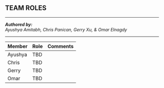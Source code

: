 ## TEAM ROLES
----
*__Authored by:__*  
_Ayushya Amitabh, Chris Panican, Gerry Xu, & Omar Elnagdy_  

----

| Member  | Role | Comments |
|---------|------|----------|
| Ayushya | TBD  |          |
| Chris   | TBD  |          |
| Gerry   | TBD  |          |
| Omar    | TBD  |          |